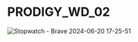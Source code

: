 # PRODIGY_WD_02
![Stopwatch - Brave 2024-06-20 17-25-51](https://github.com/Monish-15/PRODIGY_WD_02/assets/173256117/4d984684-85fa-4ba4-b65e-f5802d6f72ba)
